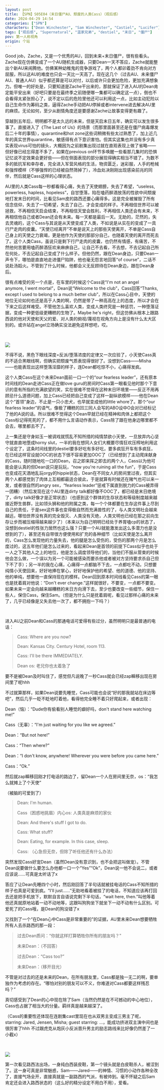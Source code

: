 ```yaml
---
layout: post
title: 【SPN】S05E04（末日僵尸AU、颓废的人类Cass）（观后感）
date: 2024-04-29 14:54
categories: ["SPN"]
characters: ["Dean Winchester", "Sam Winchester", "Castiel", "Lucifer"]
tags: ["观后感", "Supernatural", "温家兄弟", "destiel", "末日", "僵尸"]
pov: 第一人称视角
origin: 个站
---
```


Good job，Zache，又是一个优秀的AU，回到未来+末日僵尸，很有些看头。Zache现在仿佛变成了一个AU随机生成器，只要Dean一天不答应，Zache就能整出个新AU来闹腾他。仿佛某种幼稚鬼的竞争游戏了，两个人都卯着劲不肯向对方屈服，所以这AU的难度也只会一天比一天高了。现在这几个（过去AU、未来僵尸AU、普通人AU）似乎都还算是可以对付，以后或许只会更加危险，更加充满想象力。但唯一的好处是，只要知道是Zache干出来的，那就保证了进入AU的Dean肯定能平安出来（好吧只要是在最终季之前随便哪一集都可以确定这一点），倒也不会看得太紧张担心了，说不定以后的危险里他还可以利用这一点，比如主动犯险以自己生命作为筹码之类，逼得Zache手动把AU停掉或者intervene进去解决AU里的麻烦。无论如何，至少从剧情角度还是要感谢Zache让故事变得更有趣了。

穿越到五年后，明明都不是太久远的未来，但是天启末日五年，确实可以发生很多事了。直接进入了《The Last of Us》的场景（而那里面甚至还是在僵尸病毒爆发后二十年的事情），quarantine和hot zone这些词稍微有些太过熟悉了，加上近几年的真实世界quarantine，敏感得有点下意识害怕。但其实这集也并没有多少真实表现virus可怕的镜头，大概因为之前剧集出现过就在直观表现上做了省略——但好像已经忘得差不多了，如果在previous on环节多唤醒一些看那几集时的恐惧记忆说不定效果会更好些——但在侧面表现的部分展现得确实相当不错了。为数不多的抵抗军和幸存者，完全进入军营风格的生活，物资匮乏，迷彩服，人手的枪械和强悍模样（不够强悍的已经被自然筛掉了），冷血处决刚刚出现感染前兆的同伴，然后就是Cass这样的心理状态。

AU里的人类Cass每一秒都看得心痛，失去了天使翅膀，失去了希望，“useless, powerless, hapless, hopeless”，自甘堕落，陷在嗑药醉酒放荡的性欲中间颓废地打发末日的时间，比看见Sam皮的路西还要心痛得多。这是完全被摧毁了所有信念信仰，失去了一切希望，失去了自己，才会变成的样子。不再相信世界可以被拯救，不再相信天启会结束，不再相信天堂会胜利，不再相信人类还会有未来，不再相信他自己或者Dean还会有未来。每一天都是最后一天。无助的，茫然的，失去灵魂的，这个Cass与其说是从天使变成了人类，不如说是从实在的变成了一具行尸走肉的皮囊。“天使已经离开”不单是说天上的那些天使离开，不单是Cass自己身上的天使之力衰竭，更是他作为天使的那部分自己，也随着天使的离开而死去了。这个人类Cass，虽说只是剩下行尸走肉的皮囊，也仍然有情感，有痛苦，不然他何苦要用嗑药醉酒狂欢来麻痹自己，让自己不去看，不去想，不去记起自己所在何处，不去记起自己变成了什么样子。但他仍然，跟在Dean身边，只要Dean一声令下，哪怕是直直地走进僵尸陷阱，他也毫无怨言地回答“of course”，二话不说赴汤蹈火。不管到了什么时候，他都会义无反顾待在Dean身边，跟在Dean身后。

很有点难受的另一个点是，在车里的时候这个Cass说“I'm not an angel anymore, I went mortal”，Dean说“Welcome to the club”，Cass回答“Thanks, except I used to belong to a much better club”，所以在Cass心目中，天使的地位无论如何也还是高于人类的啊，仍然是带了一种高高在上的态度，所以才会在下来之后这样难受。不管他怎么喜欢人类，变成人类终究是一种惩罚，一种堕落证据，变成一种更低级更糟糕的生物了。Maybe he's right，但这仿佛从根本上跟路西说的他对天使和天父的爱、对人类的俯视/蔑视在视角方向上是没有什么太大区别的。或许站在angel立场确实没法避免这样想吧，哎。

<br><br>
![](https://github.com/junesirius/junesirius.github.io/tree/master/assets/images/SPN/S05/2024-04-29-SPN-0504-1.jpg)
<br>

不得不说，黑色下眼线深度=反派/堕落浓度的定律又一次应验了，小天使Cass真的不适合黑眼线啊，但确实把颓废气质表现得很好了。没想到Cass——Misha——也能表现出这样堕落淫靡的样子，连Dean都吃惊不小，心痛得发疯。

这个人类Cass在这个未来Dean面前一口一个的“our fearless leader”，还有原本时间线的Dean走进Cass正在做love guru的房间时Cass第一眼看见他时那个下意识的意有所指的充满欲望的笑，实在很难不觉得在这种末日环境里——反正不用再顾忌什么道德问题，加上Cass已经把自己变成了这样一副纵欲模样——他在Dean这个“首领”身边，不止是一只小忠犬，也早就变成他的little whore了。那个“our fearless leader”的语气，像极了糟糕的凹三同人会写的ABO设中O会对已经标记了他的A说的话。所以很难不觉得这个Dean早就已经在精神和肉体上都把这个Cass标记得死死的了，都不用什么言语动作表示，Cass除了跟在他身边哪里都不会去，哪里都去不了。

上一集还是守身如玉一被调戏就慌乱不知所措的纯情禁欲小天使，一旦放弃内心坚守就直直地堕成horny slut，一半的我在想同人女们大概要尽情狂欢压榨地利用这个设定了，这条时间线里的destiel要多好吃有多好吃，要多疯狂开车有多疯狂，在已经这样官设就OOC的状态下很不容易更加OOC了（已经想到了主动爬床献身的Cass，随时随地吃一口的Dean，召之即来挥之即去的两个人，Cass以为他可能会是认真的但Dean说只是玩玩，“now you're ruining all the fun”，于是Cass也变成花天酒地乱玩orgy的hippie状态，Dean在不同女人的房间里过夜，但其实两个人都感觉到了肉体上互相都最适合彼此，于是就算有时候还在赌气也可以来一发，或者很自然的angry sex，“fearless leader”惩戒下属直到脱力的Cass被弄得一团糟）（然后发现在这个AU里连dirty talk都好像不OOC了，都已经是末日绝境了，dirty talk好像才是正常状态）（也感到这个群体的生存状态和等级制度越来越接近野生兽群，比如领头狮和他的附属之类，每一个个体都要在生存这件事上尽到自己的责任，于是sex这件事也变得极自然而充满兽性的了，与人类文明社会越来越远，哪怕世界没有真的完全毁灭、人类没有灭绝，人类文明也已经在那之前向生存让步而被压缩得越来越少了）（本来以为自己明明已经处于养胃嗑cp的状态了，没想到destiel的性张力居然也这么强？只要一个AU就能激发出这么多潜力也是没想到的了），甚至还有自带很方便使用和扩充的各种细节（比如天使是怎么离开的，Cass怎么发现他的力量失去，他的腿是怎么受伤的，受伤的那两个月是怎么度过的，这五年他们是怎么过来的，看起来Dean是首领的前提下Cass似乎也处于一人之下其他人之上的地位，他是怎么调度领导他们的，当他们不服从管束的时候他会怎么做，一个误以为另一个可能被感染而要杀他或者被对方坚持要求杀自己但下不了手）；另一半的我在心痛，心痛得一点都脑不下去，一点都吃不动，只想要纯情小天使回来，好好地捧在掌心，好好地保护他的希望、他的道德、他的坚持、他的单纯，想要他一直保持现在的模样。Dean回到原本时间线看见Cass的第一眼也是抚着肩对他说：“Don't ever change.”这样就很好，不要变，一点都不要变。如果未来一定会向越来越糟糕的末日方向滑下去，至少也要改变一些细节，保住一些人，保住Cass，保住Sam。（但是为什么只是抚着肩呢，看见过那样心痛的未来了，几乎已经像是又失去他一次了，都不拥抱一下吗？）

<br>

进入AU之前Dean和Cass的那通电话可爱得有些过分，虽然明明只是最普通的电话：

> Cass: Where are you now?
>
> Dean: Kansas City. Century Hotel, room 113.
>
> Cass: I'll be there IMMEDIATELY.
>
> Dean os: 老兄你也太着急了

要不是被Dean及时叫住了，感觉但凡说晚了一秒Cass就会已经zap瞬移出现在房间里了呢hhh

不过就算那样，如果Dean说要先睡觉，Cass可能也会说“好的那我就站在床边等吧”，然后几乎一眨不眨地盯着他，看得他完全睡不着只好爬起来，或者出现：

Dean（恼）：“Dude你有偷看别人睡觉的癖好吗，don't stand here watching me!”

Cass（无辜）：“I'm just waiting for you like we agreed.”

Dean：“But not here!”

Cass：“Then where?”

Dean：“I don't know, anywhere! Wherever you were before you came here.”

Cass：“Ok.”

然后就zap瞬移回刚才打电话的路边了，留Dean一个人在房间里无奈，os：“我怎么就摊上了个天使”

（被脑的可爱到了）

> Dean: I'm human.
>
> Cass（困惑地挑眉）内心os: 人类真是麻烦的家伙
>
> Dean: And there's stuff I got to do.
>
> Cass: What stuff?
>
> Dean: Eating, for example. In this case, sleep.
>
> Cass: （心急但无奈，但除了听任他还有什么办法）

突然发现Cass好宠Dean（虽然Dean没有意识到，也不会把这叫做宠）。不管Dean说要做什么要怎么办他都一口一个“Yes”“Ok”，Dean说一他不会说二，或者应该说……可真是太听话了x

答应了让Dean先睡四个小时，然后刚回答了半句话就被挂电话的Cass不知所措的样子也真是可爱到疯。“I'll just……”无助地看着被挂了的电话，不知道应该再打回去还是把手机放下，默默自言自语说完剩下半句话，“wait here, then.”叫他等着他还真就原地站着一动不动地等，这跟叫狗狗坐下就坐下一动不动有什么区别。可爱死了的Cass哦，是Dean的狗没错了x

又找到了一个“在Dean心中Cass是非常重要的”的证据，AU里未来Dean想要牺牲所有人去杀路西的那一段：

> 过去Dean质问：“你就这样打算牺牲你所有的朋友吗？”
>
> 未来Dean：（不回答）
>
> 过去Dean：“Cass too?”
>
> 未来Dean：（移开目光）

不管是对过去的还是未来的Dean，在所有朋友里，Cass都是独一无二的啊，要单独作为考虑的存在。“哪怕对别的朋友可以不义，你难道对Cass都要这样残忍吗？”

真切感受到了Dean的心中现在除了Sam（当然仍然是在不可撼动的中心地位），Cass也占据了相当大的分量。羁绊真是越来越深了。

（Cass的重要性还体现在连剧集cast里现在也从双男主变成三男主了呢，starring: Jared, Jensen, Misha; guest starring: ...，能成功挤进双主演中间也是很厉害了hhh 不过跟虎克从炮灰小反派晋升男主的励志路线来比好像仍然差了一小截x）

<br><br>
![](https://github.com/junesirius/junesirius.github.io/tree/master/assets/images/SPN/S05/2024-04-29-SPN-0504-2.jpg)
<br>

第一次看见路西法出场，一身纯白西装皮鞋，第一个镜头就是白皮鞋杀人，被涩到了。这一身可真是非常魅惑，Sam——Jared——的神情、习惯的小动作各种全改了，直接气场全开，直接真就是一副路西的气派，有被帅到。毫不怀疑之后Sam肯定还会进入路西状态的（这么好的精分设定不用白不用），爱看。
